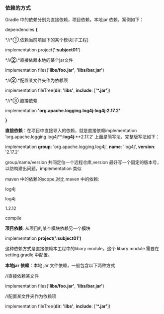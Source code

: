 ### 依赖的方式

Gradle 中的依赖分别为直接依赖，项目依赖，本地jar 依赖。案例如下：



dependencies **{**

*//**①*.依赖当前项目下的某个模块[子工程]

implementation project(**':subject01'**)

*//**②**.*直接依赖本地的某个jar文件

implementation files(**'libs/foo.jar'**, **'libs/bar.jar'**)

*//**②**.*配置某文件夹作为依赖项

implementation fileTree(**dir**: **'libs'**, **include**: [**'\*.jar'**])

*//*③.直接依赖

implementation **'org.apache.logging.log4j:log4j:2.17.2'**

**}**

**直接依赖**：在项目中直接导入的依赖，就是直接依赖implementation 'org.apache.logging.log4j**:**log4j**:**2.17.2' 上面是简写法，完整版写法如下：



implementation **group**: 'org.apache.logging.log4j', **name**: 'log4j', **version**: '2.17.2'

group/name/version 共同定位一个远程仓库,version 最好写一个固定的版本号，以防构建出问题，implementation 类似

maven 中的依赖的scope,对比 maven 中的依赖:

<dependencies>

<dependency>

<groupId>log4j</groupId>

<artifactId>log4j</artifactId>

<version>1.2.12</version>

<scope>compile</scope>

</dependency>

</dependencies>

**项目依赖**: 从项目的某个模块依赖另一个模块

implementation **project(':subject01')**

这种依赖方式是直接依赖本工程中的libary module，这个 libary module 需要在setting.gradle 中配置。

**本地jar 依赖**：本地 jar 文件依赖，一般包含以下两种方式

//直接依赖某文件

implementation files(**'libs/foo.jar'**, **'libs/bar.jar'**)

*/*/配置某文件夹作为依赖项

implementation fileTree(**dir**: **'libs'**, **include**: [**'\*.jar'**])